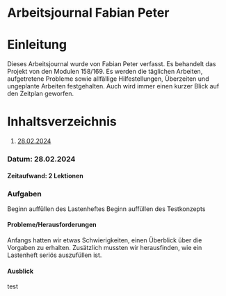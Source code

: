 # Arbeitsjournal Fabian Peter

# Einleitung
Dieses Arbeitsjournal wurde von Fabian Peter verfasst. Es behandelt das Projekt von den Modulen 158/169. 
Es werden die täglichen Arbeiten, aufgetretene Probleme
sowie allfällige Hilfestellungen, Überzeiten und ungeplante Arbeiten
festgehalten. Auch wird immer einen kurzer Blick auf den Zeitplan geworfen.


# Inhaltsverzeichnis

1. [28.02.2024](#datum-28022024)


### Datum: 28.02.2024

#### Zeitaufwand: 2 Lektionen

### Aufgaben
Beginn auffüllen des Lastenheftes
Beginn auffüllen des Testkonzepts

#### Probleme/Herausforderungen
Anfangs hatten wir etwas Schwierigkeiten, einen Überblick über die Vorgaben zu erhalten. Zusätzlich mussten wir herausfinden, wie ein Lastenheft seriös auszufüllen ist. 

#### Ausblick
test
